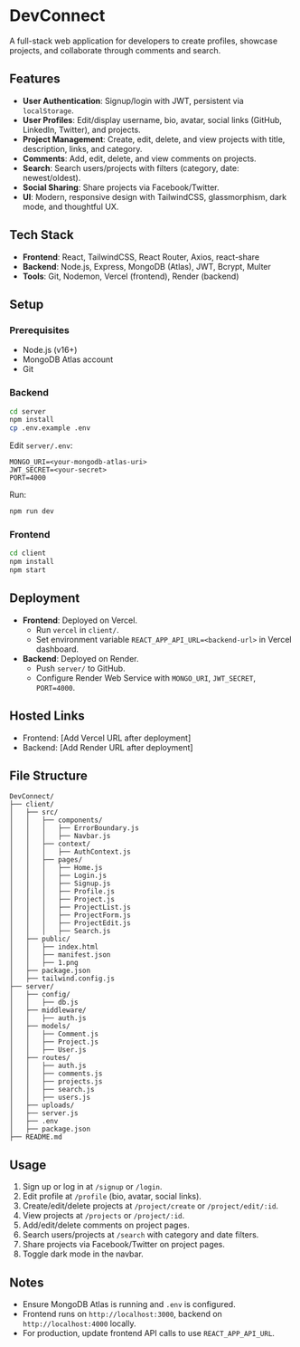 # DevConnect

   A full-stack web application for developers to create profiles, showcase projects, and collaborate through comments and search.

   ## Features
   - **User Authentication**: Signup/login with JWT, persistent via `localStorage`.
   - **User Profiles**: Edit/display username, bio, avatar, social links (GitHub, LinkedIn, Twitter), and projects.
   - **Project Management**: Create, edit, delete, and view projects with title, description, links, and category.
   - **Comments**: Add, edit, delete, and view comments on projects.
   - **Search**: Search users/projects with filters (category, date: newest/oldest).
   - **Social Sharing**: Share projects via Facebook/Twitter.
   - **UI**: Modern, responsive design with TailwindCSS, glassmorphism, dark mode, and thoughtful UX.

   ## Tech Stack
   - **Frontend**: React, TailwindCSS, React Router, Axios, react-share
   - **Backend**: Node.js, Express, MongoDB (Atlas), JWT, Bcrypt, Multer
   - **Tools**: Git, Nodemon, Vercel (frontend), Render (backend)

   ## Setup

   ### Prerequisites
   - Node.js (v16+)
   - MongoDB Atlas account
   - Git

   ### Backend
   ```bash
   cd server
   npm install
   cp .env.example .env
   ```
   Edit `server/.env`:
   ```
   MONGO_URI=<your-mongodb-atlas-uri>
   JWT_SECRET=<your-secret>
   PORT=4000
   ```
   Run:
   ```bash
   npm run dev
   ```

   ### Frontend
   ```bash
   cd client
   npm install
   npm start
   ```

   ## Deployment
   - **Frontend**: Deployed on Vercel.
     - Run `vercel` in `client/`.
     - Set environment variable `REACT_APP_API_URL=<backend-url>` in Vercel dashboard.
   - **Backend**: Deployed on Render.
     - Push `server/` to GitHub.
     - Configure Render Web Service with `MONGO_URI`, `JWT_SECRET`, `PORT=4000`.

   ## Hosted Links
   - Frontend: [Add Vercel URL after deployment]
   - Backend: [Add Render URL after deployment]

   ## File Structure
   ```
   DevConnect/
   ├── client/
   │   ├── src/
   │   │   ├── components/
   │   │   │   ├── ErrorBoundary.js
   │   │   │   ├── Navbar.js
   │   │   ├── context/
   │   │   │   ├── AuthContext.js
   │   │   ├── pages/
   │   │   │   ├── Home.js
   │   │   │   ├── Login.js
   │   │   │   ├── Signup.js
   │   │   │   ├── Profile.js
   │   │   │   ├── Project.js
   │   │   │   ├── ProjectList.js
   │   │   │   ├── ProjectForm.js
   │   │   │   ├── ProjectEdit.js
   │   │   │   ├── Search.js
   │   ├── public/
   │   │   ├── index.html
   │   │   ├── manifest.json
   │   │   ├── 1.png
   │   ├── package.json
   │   ├── tailwind.config.js
   ├── server/
   │   ├── config/
   │   │   ├── db.js
   │   ├── middleware/
   │   │   ├── auth.js
   │   ├── models/
   │   │   ├── Comment.js
   │   │   ├── Project.js
   │   │   ├── User.js
   │   ├── routes/
   │   │   ├── auth.js
   │   │   ├── comments.js
   │   │   ├── projects.js
   │   │   ├── search.js
   │   │   ├── users.js
   │   ├── uploads/
   │   ├── server.js
   │   ├── .env
   │   ├── package.json
   ├── README.md
   ```

   ## Usage
   1. Sign up or log in at `/signup` or `/login`.
   2. Edit profile at `/profile` (bio, avatar, social links).
   3. Create/edit/delete projects at `/project/create` or `/project/edit/:id`.
   4. View projects at `/projects` or `/project/:id`.
   5. Add/edit/delete comments on project pages.
   6. Search users/projects at `/search` with category and date filters.
   7. Share projects via Facebook/Twitter on project pages.
   8. Toggle dark mode in the navbar.

   ## Notes
   - Ensure MongoDB Atlas is running and `.env` is configured.
   - Frontend runs on `http://localhost:3000`, backend on `http://localhost:4000` locally.
   - For production, update frontend API calls to use `REACT_APP_API_URL`.